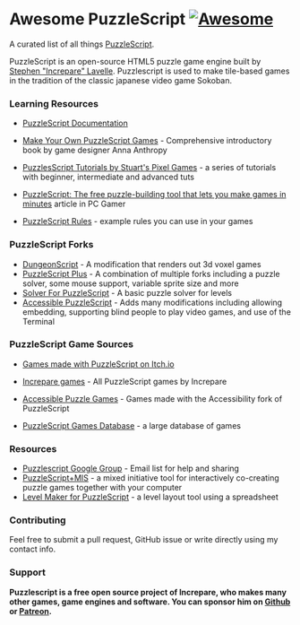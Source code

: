 # Awesome PuzzleScript [![Awesome](https://cdn.rawgit.com/sindresorhus/awesome/d7305f38d29fed78fa85652e3a63e154dd8e8829/media/badge.svg)](https://github.com/sindresorhus/awesome)

A curated list of all things [PuzzleScript](https://puzzlescript.net).

PuzzleScript is an open-source HTML5 puzzle game engine built by [Stephen "Increpare" Lavelle](https://www.increpare.com/). Puzzlescript is used to make tile-based games in the tradition of the classic japanese video game Sokoban. 

### Learning Resources
- [PuzzleScript Documentation](https://www.puzzlescript.net/Documentation/documentation.html)  
- [Make Your Own PuzzleScript Games](https://nostarch.com/puzzlescriptgames) - Comprehensive introductory book by game designer Anna Anthropy

- [PuzzlesScript Tutorials by Stuart's Pixel Games](https://stuartspixelgames.com/puzzle-script-tutorials/) - a series of tutorials with beginner, intermediate and advanced tuts
- [PuzzleScript: The free puzzle-building tool that lets you make games in minutes](https://www.pcgamer.com/puzzlescript-the-free-puzzle-building-tool-that-lets-you-make-games-in-minutes/) article in PC Gamer
- [PuzzleScript Rules](https://ohiofi.com/blog/puzzlescript-rules/) - example rules you can use in your games

### PuzzleScript Forks
- [DungeonScript](http://farbs.org/dungeonscript) - A modification that renders out 3d voxel games
- [PuzzleScript Plus](https://auroriax.github.io/PuzzleScript/) - A combination of multiple forks including a puzzle solver, some mouse support, variable sprite size and more
- [Solver For PuzzleScript](https://github.com/marcosdon/PuzzleScriptWithSolver/blob/master/README.md) - A basic puzzle solver for levels
- [Accessible PuzzleScript](https://github.com/philschatz/puzzlescript) - Adds many modifications including allowing embedding, supporting blind people to play video games, and use of the Terminal

### PuzzleScript Game Sources
- [Games made with PuzzleScript on Itch.io](https://itch.io/games/made-with-puzzlescript)
- [Increpare games](https://www.increpare.com/categories/puzzlescript.html) - All PuzzleScript games by Increpare

- [Accessible Puzzle Games](https://philschatz.com/puzzlescript/) - Games made with the Accessibility fork of PuzzleScript 
- [PuzzleScript Games Database](https://pedropsi.github.io/puzzlescript-games-database.html) - a large database of games

### Resources
- [Puzzlescript Google Group](https://groups.google.com/g/puzzlescript) - Email list for help and sharing
- [PuzzleScript+MIS](https://dekeyser.ch/puzzlescriptmis/) - a mixed initiative tool for interactively co-creating puzzle games together with your computer
- [Level Maker for PuzzleScript](https://ghostglyph.itch.io/puzzlescript-level-maker) - a level layout tool using a spreadsheet

### Contributing
Feel free to submit a pull request, GitHub issue or write directly using my contact info.

### Support

**Puzzlescript is a free open source project of Increpare, who makes many other games, game engines and software. You can sponsor him on [Github](https://github.com/sponsors/increpare) or [Patreon](https://www.patreon.com/increpare).**

